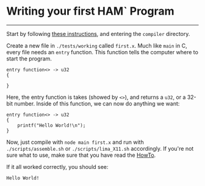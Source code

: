 # Writing your first HAM` Program

---
Start by following [these instructions](HowTo.html), and entering the `compiler` directory.

Create a new file in `./tests/working` called `first.x`. Much like `main` in C, every file needs an `entry` function. This function tells the computer where to start the program.
```
entry function<> -> u32
{
    
}
```
Here, the entry function is takes (showed by `<>`), and returns a `u32`, or a 32-bit number.
Inside of this function, we can now do anything we want:
```
entry function<> -> u32
{
    printf("Hello World!\n");
}
```
Now, just compile with `node main first.x` and run with `./scripts/assemble.sh` or `./scripts/lima_X11.sh` accordingly. If you're not sure what to use, make sure that you have read the [HowTo](HowTo.html).

If it all worked correctly, you should see:
```
Hello World!
```